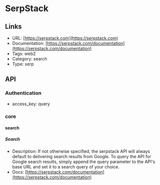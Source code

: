 # SerpStack

## Links

* URL: [https://serpstack.com](https://serpstack.com)
* Documentation: [https://serpstack.com/documentation](https://serpstack.com/documentation)
* Tags: web2
* Category: search
* Type: serp

## API

### Authentication

* access_key: query

### core

#### search

##### Search

* Description: If not otherwise specified, the serpstack API will always default to delivering search results from Google. To query the API for Google search results, simply append the query parameter to the API's base URL and set it to a search query of your choice.
* Docs: [https://serpstack.com/documentation](https://serpstack.com/documentation)
